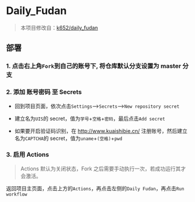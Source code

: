 # Daily_Fudan
> 本项目修改自：[k652/daily_fudan](https://github.com/k652/daily_fudan)

## 部署

### 1. 点击右上角`Fork`到自己的账号下, 将仓库默认分支设置为 master 分支

### 2. 添加 账号密码 至 Secrets

- 回到项目页面，依次点击`Settings`-->`Secrets`-->`New repository secret`

- 建立名为`UIS`的 secret，值为`学号`+`空格`+`密码`，最后点击`Add secret`

- 如果要开启验证码识别，在 http://www.kuaishibie.cn/ 注册账号，然后建立名为`CAPTCHA`的 secret，值为`uname`+`(空格)`+`pwd`

### 3. 启用 Actions

> Actions 默认为关闭状态，Fork 之后需要手动执行一次，若成功运行其才会激活。

返回项目主页面，点击上方的`Actions`，再点击左侧的`Daily Fudan`，再点击`Run workflow`
